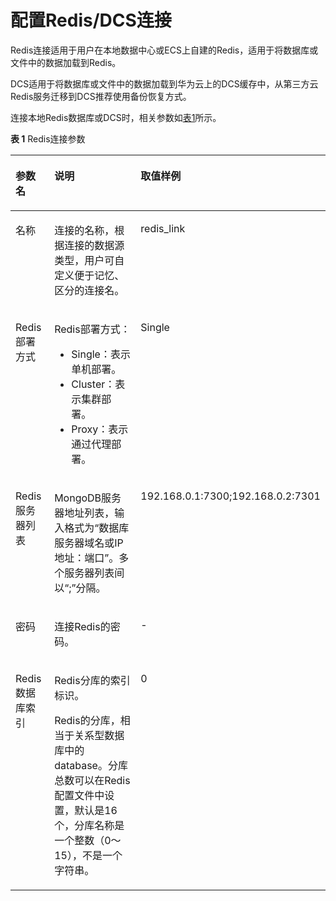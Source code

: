 # 配置Redis/DCS连接<a name="dgc_01_0032"></a>

Redis连接适用于用户在本地数据中心或ECS上自建的Redis，适用于将数据库或文件中的数据加载到Redis。

DCS适用于将数据库或文件中的数据加载到华为云上的DCS缓存中，从第三方云Redis服务迁移到DCS推荐使用备份恢复方式。

连接本地Redis数据库或DCS时，相关参数如[表1](#zh-cn_topic_0108275391_table34037531171418)所示。

**表 1**  Redis连接参数

<a name="zh-cn_topic_0108275391_table34037531171418"></a>
<table><thead align="left"><tr id="zh-cn_topic_0108275391_row56630393171418"><th class="cellrowborder" valign="top" width="18.62%" id="mcps1.2.4.1.1"><p id="zh-cn_topic_0108275391_p23659124171418"><a name="zh-cn_topic_0108275391_p23659124171418"></a><a name="zh-cn_topic_0108275391_p23659124171418"></a>参数名</p>
</th>
<th class="cellrowborder" valign="top" width="61.53999999999999%" id="mcps1.2.4.1.2"><p id="zh-cn_topic_0108275391_p37340867171418"><a name="zh-cn_topic_0108275391_p37340867171418"></a><a name="zh-cn_topic_0108275391_p37340867171418"></a>说明</p>
</th>
<th class="cellrowborder" valign="top" width="19.84%" id="mcps1.2.4.1.3"><p id="zh-cn_topic_0108275391_p4711375171418"><a name="zh-cn_topic_0108275391_p4711375171418"></a><a name="zh-cn_topic_0108275391_p4711375171418"></a>取值样例</p>
</th>
</tr>
</thead>
<tbody><tr id="zh-cn_topic_0108275391_row197082015910"><td class="cellrowborder" valign="top" width="18.62%" headers="mcps1.2.4.1.1 "><p id="zh-cn_topic_0108275391_p1670891512118"><a name="zh-cn_topic_0108275391_p1670891512118"></a><a name="zh-cn_topic_0108275391_p1670891512118"></a>名称</p>
</td>
<td class="cellrowborder" valign="top" width="61.53999999999999%" headers="mcps1.2.4.1.2 "><p id="zh-cn_topic_0108275391_p1369564463813"><a name="zh-cn_topic_0108275391_p1369564463813"></a><a name="zh-cn_topic_0108275391_p1369564463813"></a>连接的名称，根据连接的数据源类型，用户可自定义便于记忆、区分的连接名。</p>
</td>
<td class="cellrowborder" valign="top" width="19.84%" headers="mcps1.2.4.1.3 "><p id="zh-cn_topic_0108275391_p370819159116"><a name="zh-cn_topic_0108275391_p370819159116"></a><a name="zh-cn_topic_0108275391_p370819159116"></a>redis_link</p>
</td>
</tr>
<tr id="zh-cn_topic_0108275391_row42099350112430"><td class="cellrowborder" valign="top" width="18.62%" headers="mcps1.2.4.1.1 "><p id="zh-cn_topic_0108275391_p54604217112430"><a name="zh-cn_topic_0108275391_p54604217112430"></a><a name="zh-cn_topic_0108275391_p54604217112430"></a>Redis部署方式</p>
</td>
<td class="cellrowborder" valign="top" width="61.53999999999999%" headers="mcps1.2.4.1.2 "><p id="zh-cn_topic_0108275391_p45863417112646"><a name="zh-cn_topic_0108275391_p45863417112646"></a><a name="zh-cn_topic_0108275391_p45863417112646"></a>Redis部署方式：</p>
<a name="zh-cn_topic_0108275391_ul54257378112542"></a><a name="zh-cn_topic_0108275391_ul54257378112542"></a><ul id="zh-cn_topic_0108275391_ul54257378112542"><li>Single：表示单机部署。</li><li>Cluster：表示集群部署。</li><li>Proxy：表示通过代理部署。</li></ul>
</td>
<td class="cellrowborder" valign="top" width="19.84%" headers="mcps1.2.4.1.3 "><p id="zh-cn_topic_0108275391_p31153255112430"><a name="zh-cn_topic_0108275391_p31153255112430"></a><a name="zh-cn_topic_0108275391_p31153255112430"></a>Single</p>
</td>
</tr>
<tr id="zh-cn_topic_0108275391_row19710159171418"><td class="cellrowborder" valign="top" width="18.62%" headers="mcps1.2.4.1.1 "><p id="zh-cn_topic_0108275391_p62657656114131"><a name="zh-cn_topic_0108275391_p62657656114131"></a><a name="zh-cn_topic_0108275391_p62657656114131"></a>Redis服务器列表</p>
</td>
<td class="cellrowborder" valign="top" width="61.53999999999999%" headers="mcps1.2.4.1.2 "><p id="zh-cn_topic_0108275391_p3224914515418"><a name="zh-cn_topic_0108275391_p3224914515418"></a><a name="zh-cn_topic_0108275391_p3224914515418"></a>MongoDB服务器地址列表，输入格式为<span class="uicontrol" id="zh-cn_topic_0108275391_zh-cn_topic_0108275382_uicontrol11588628155916"><a name="zh-cn_topic_0108275391_zh-cn_topic_0108275382_uicontrol11588628155916"></a><a name="zh-cn_topic_0108275391_zh-cn_topic_0108275382_uicontrol11588628155916"></a>“数据库服务器域名或IP地址：端口”</span>。多个服务器列表间以<span class="uicontrol" id="zh-cn_topic_0108275391_zh-cn_topic_0108275382_uicontrol1126413469590"><a name="zh-cn_topic_0108275391_zh-cn_topic_0108275382_uicontrol1126413469590"></a><a name="zh-cn_topic_0108275391_zh-cn_topic_0108275382_uicontrol1126413469590"></a>“;”</span>分隔。</p>
</td>
<td class="cellrowborder" valign="top" width="19.84%" headers="mcps1.2.4.1.3 "><p id="zh-cn_topic_0108275391_p3891070991628"><a name="zh-cn_topic_0108275391_p3891070991628"></a><a name="zh-cn_topic_0108275391_p3891070991628"></a>192.168.0.1:7300;192.168.0.2:7301</p>
</td>
</tr>
<tr id="zh-cn_topic_0108275391_row21870968171418"><td class="cellrowborder" valign="top" width="18.62%" headers="mcps1.2.4.1.1 "><p id="zh-cn_topic_0108275391_p26718016171418"><a name="zh-cn_topic_0108275391_p26718016171418"></a><a name="zh-cn_topic_0108275391_p26718016171418"></a>密码</p>
</td>
<td class="cellrowborder" valign="top" width="61.53999999999999%" headers="mcps1.2.4.1.2 "><p id="zh-cn_topic_0108275391_p5950554015418"><a name="zh-cn_topic_0108275391_p5950554015418"></a><a name="zh-cn_topic_0108275391_p5950554015418"></a>连接Redis的密码。</p>
</td>
<td class="cellrowborder" valign="top" width="19.84%" headers="mcps1.2.4.1.3 "><p id="zh-cn_topic_0108275391_p38901992114142"><a name="zh-cn_topic_0108275391_p38901992114142"></a><a name="zh-cn_topic_0108275391_p38901992114142"></a>-</p>
</td>
</tr>
<tr id="zh-cn_topic_0108275391_row46725475164948"><td class="cellrowborder" valign="top" width="18.62%" headers="mcps1.2.4.1.1 "><p id="zh-cn_topic_0108275391_p26667143164948"><a name="zh-cn_topic_0108275391_p26667143164948"></a><a name="zh-cn_topic_0108275391_p26667143164948"></a>Redis数据库索引</p>
</td>
<td class="cellrowborder" valign="top" width="61.53999999999999%" headers="mcps1.2.4.1.2 "><p id="zh-cn_topic_0108275391_p12554938164948"><a name="zh-cn_topic_0108275391_p12554938164948"></a><a name="zh-cn_topic_0108275391_p12554938164948"></a>Redis分库的索引标识。</p>
<p id="zh-cn_topic_0108275391_p382084353413"><a name="zh-cn_topic_0108275391_p382084353413"></a><a name="zh-cn_topic_0108275391_p382084353413"></a>Redis的分库，相当于关系型数据库中的database。分库总数可以在Redis配置文件中设置，默认是16个，分库名称是一个整数（0～15），不是一个字符串。</p>
</td>
<td class="cellrowborder" valign="top" width="19.84%" headers="mcps1.2.4.1.3 "><p id="zh-cn_topic_0108275391_p10317095164948"><a name="zh-cn_topic_0108275391_p10317095164948"></a><a name="zh-cn_topic_0108275391_p10317095164948"></a>0</p>
</td>
</tr>
</tbody>
</table>

